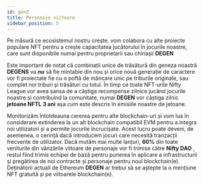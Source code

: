 ```yaml
---
id: gen2
title: Personaje viitoare
sidebar_position: 5
---
```


Pe măsură ce ecosistemul nostru crește, vom colabora cu alte proiecte populare NFT pentru a crește capacitatea jucătorului în jocurile noastre, care sunt disponibile numai pentru proprietarii sau chiriașii **DEGEN**

Este important de notat că combinații unice de trăsătură din geneza noastră **DEGENS** va **_nu_** să fie mintable din nou și orice nouă generație de caractere vor fi proiectate fie cu o poftă de mâncare unic pe triburile originale, sau complet noi triburi și trăsături cu totul. În timp ce toate NFT-urile Nifty League vor avea șansa de a câștiga recompense zilnice jucând jocurile noastre și contribuind la comunitate, numai **DEGEN** vor câștiga zilnic **jetoane NFTL** **3 ani** așa cum este descris în emisiile noastre de jetoane.

Monitorizăm întotdeauna cererea pentru alte blockchain-uri și vom lua în considerare extinderea la un alt blockchain compatibil EVM pentru a integra noi utilizatori și a permite jocurile încrucișate. Acest lucru poate deveni, de asemenea, o cerință dacă introducem jocuri care necesită tranzacții frecvente de utilizator. Dacă mutăm mai multe lanțuri, **60%** din toate veniturile din vânzările viitoare de personaje vor fi trimise către **Nifty DAO** , restul fiind trimis echipei de bază pentru punerea în aplicare a infrastructurii și pregătirea de noi contracte și personaje pentru noul blockchain(e). Deținătorii actuali de Ethereum **DEGEN** ar trebui să se aștepte la o mențiune NFT gratuită și pe viitoarele blockchain(e).
